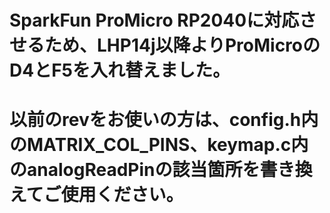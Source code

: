 # SparkFun ProMicro RP2040に対応させるため、LHP14j以降よりProMicroのD4とF5を入れ替えました。  

# 以前のrevをお使いの方は、config.h内のMATRIX_COL_PINS、keymap.c内のanalogReadPinの該当箇所を書き換えてご使用ください。
